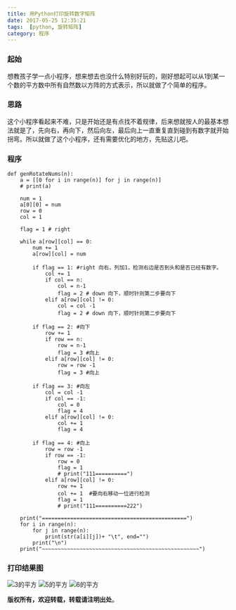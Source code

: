 ```yaml
---
title: 用Python打印旋转数字矩阵
date: 2017-05-25 12:35:21
tags:  [python, 旋转矩阵]
category: 程序
---
```

### 起始
想教孩子学一点小程序，想来想去也没什么特别好玩的，刚好想起可以从1到某一个数的平方数中所有自然数以方阵的方式表示，所以就做了个简单的程序。
<!-- more -->

### 思路
这个小程序看起来不难，只是开始还是有点找不着规律，后来想就按人的最基本想法就是了，先向右，再向下，然后向左，最后向上一直重复直到碰到有数字就开始拐弯。所以就做了这个小程序，还有需要优化的地方，先贴这儿吧。

### 程序

```
def genRotateNums(n):
    a = [[0 for i in range(n)] for j in range(n)]
    # print(a)

    num = 1
    a[0][0] = num
    row = 0
    col = 1

    flag = 1 # right

    while a[row][col] == 0:
        num += 1
        a[row][col] = num

        if flag == 1: #right 向右，列加1，检测右边是否到头和是否已经有数字。
            col += 1
            if col == n:
                col = n-1
                flag = 2 # down 向下，顺时针则第二步要向下
            elif a[row][col] != 0:
                col = col -1
                flag = 2 # down 向下，顺时针则第二步要向下

        if flag == 2: #向下
            row += 1
            if row == n:
                row = n-1
                flag = 3 #向上
            elif a[row][col] != 0:
                row = row -1
                flag = 3 #向上

        if flag == 3: #向左
            col = col -1
            if col == -1:
                col = 0
                flag = 4
            elif a[row][col] != 0:
                col += 1
                flag = 4

        if flag == 4: #向上
            row = row -1
            if row == -1:
                row = 0
                flag = 1
                # print("111==========")
            elif a[row][col] != 0:
                row += 1
                col += 1  #要向右移动一位进行检测
                flag = 1
                # print("111==========222")

    print("==============================================")
    for i in range(n):
        for j in range(n):
            print(str(a[i][j])+ "\t", end="")
        print("\n")
    print("~~~~~~~~~~~~~~~~~~~~~~~~~~~~~~~~~~~~~~~~~~~~~~~~~~")
```

### 打印结果图

![3的平方](/img/3的平方.PNG)
![5的平方](/img/5的平方.PNG)
![6的平方](/img/6的平方.PNG)

**版权所有，欢迎转载，转载请注明出处**。

